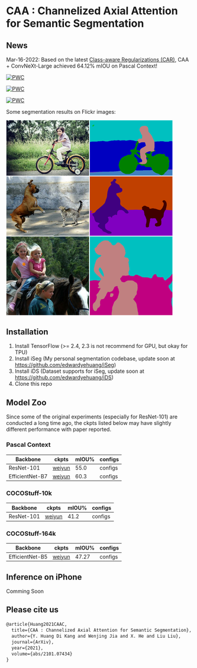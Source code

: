 # CAA : Channelized Axial Attention for Semantic Segmentation

## News
Mar-16-2022: Based on the latest [Class-aware Regularizations (CAR)](https://github.com/edwardyehuang/CAR), CAA + ConvNeXt-Large achieved 64.12% mIOU on Pascal Context!

[![PWC](https://img.shields.io/endpoint.svg?url=https://paperswithcode.com/badge/caa-channelized-axial-attention-for-semantic/semantic-segmentation-on-coco-stuff-test)](https://paperswithcode.com/sota/semantic-segmentation-on-coco-stuff-test?p=caa-channelized-axial-attention-for-semantic)

[![PWC](https://img.shields.io/endpoint.svg?url=https://paperswithcode.com/badge/car-class-aware-regularizations-for-semantic-1/semantic-segmentation-on-pascal-context)](https://paperswithcode.com/sota/semantic-segmentation-on-pascal-context?p=car-class-aware-regularizations-for-semantic-1)

[![PWC](https://img.shields.io/endpoint.svg?url=https://paperswithcode.com/badge/caa-channelized-axial-attention-for-semantic/semantic-segmentation-on-cityscapes)](https://paperswithcode.com/sota/semantic-segmentation-on-cityscapes?p=caa-channelized-axial-attention-for-semantic)

Some segmentation results on Flickr images:

<img src="https://raw.githubusercontent.com/edwardyehuang/iSeg/master/demo.png" width=450>

## Installation
1. Install TensorFlow (>= 2.4, 2.3 is not recommend for GPU, but okay for TPU)
2. Install iSeg (My personal segmentation codebase, update soon at https://github.com/edwardyehuang/iSeg)
3. Install iDS (Dataset supports for iSeg, update soon at https://github.com/edwardyehuang/iDS)
4. Clone this repo

## Model Zoo
Since some of the original experiments (especially for ResNet-101) are conducted a long time ago, the ckpts listed below may have slightly different performance with paper reported.

### Pascal Context

|  Backbone   | ckpts  | mIOU% | configs |
|  ----  | ----  | ---- | ---- |
| ResNet-101  | [weiyun](https://share.weiyun.com/nSUwp76n) |55.0|configs |
| EfficientNet-B7  | [weiyun](https://share.weiyun.com/uMXjsmXf)|60.3| configs |


### COCOStuff-10k

|  Backbone   | ckpts  | mIOU% | configs |
|  ----  | ----  | ---- | ---- |
| ResNet-101  | [weiyun](https://share.weiyun.com/LtcKwuhK) |41.2| configs |

### COCOStuff-164k

|  Backbone   | ckpts  | mIOU% | configs |
|  ----  | ----  | ---- | ---- |
| EfficientNet-B5  | [weiyun](https://share.weiyun.com/p5xbCE55) |47.27| configs |


## Inference on iPhone
Comming Soon

## Please cite us

```
@article{Huang2021CAAC,
  title={CAA : Channelized Axial Attention for Semantic Segmentation},
  author={Y. Huang Di Kang and Wenjing Jia and X. He and Liu Liu},
  journal={ArXiv},
  year={2021},
  volume={abs/2101.07434}
}
```
